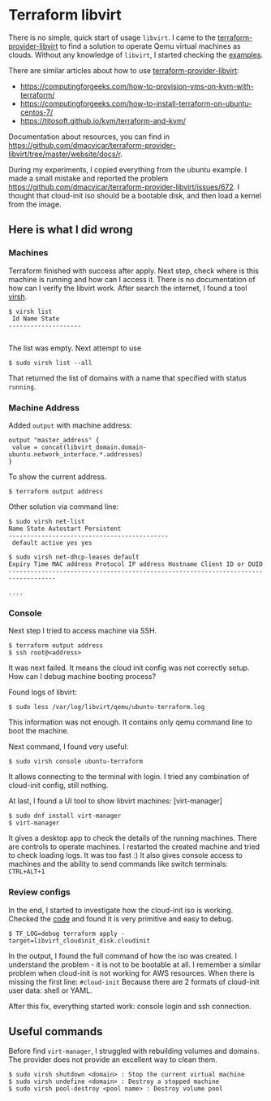 # Terraform libvirt

There is no simple, quick start of usage `libvirt`.
I came to the [terraform-provider-libvirt]
to find a solution to operate Qemu virtual machines as clouds.
Without any knowledge of `libvirt`, I started checking the [examples](https://github.com/dmacvicar/terraform-provider-libvirt/tree/master/examples/v0.12/ubuntu).

There are similar articles about how to use [terraform-provider-libvirt]:

- https://computingforgeeks.com/how-to-provision-vms-on-kvm-with-terraform/
- https://computingforgeeks.com/how-to-install-terraform-on-ubuntu-centos-7/
- https://titosoft.github.io/kvm/terraform-and-kvm/

Documentation about resources, you can find in https://github.com/dmacvicar/terraform-provider-libvirt/tree/master/website/docs/r.

During my experiments, I copied everything from the ubuntu example.
I made a small mistake and reported the problem https://github.com/dmacvicar/terraform-provider-libvirt/issues/672.
I thought that cloud-init iso should be a bootable disk, and then load a kernel from the image.

## Here is what I did wrong

### Machines

Terraform finished with success after apply. Next step, check where is this machine is running and how can I access it.
There is no documentation of how can I verify the libvirt work.
After search the internet, I found a tool [virsh](https://linux.die.net/man/1/virsh).


```shell
$ virsh list
 Id Name State
--------------------


```

The list was empty. Next attempt to use

```shell
$ sudo virsh list --all
```

That returned the list of domains with a name that specified with status `running`.


### Machine Address

Added `output` with machine address:

```hcl
output "master_address" {
 value = concat(libvirt_domain.domain-ubuntu.network_interface.*.addresses)
}
```

To show the current address.

```shell
$ terraform output address
```

Other solution via command line:

```shell
$ sudo virsh net-list
Name State Autostart Persistent
--------------------------------------------
 default active yes yes

$ sudo virsh net-dhcp-leases default
Expiry Time MAC address Protocol IP address Hostname Client ID or DUID
-----------------------------------------------------------------------------------

....
```

### Console

Next step I tried to access machine via SSH.

```shell
$ terraform output address
$ ssh root@<address>
```

It was next failed. It means the cloud init config was not correctly setup.
How can I debug machine booting process?

Found logs of libvirt:

```shell
$ sudo less /var/log/libvirt/qemu/ubuntu-terraform.log
```

This information was not enough. It contains only qemu command line to boot the machine.

Next command, I found very useful:

```shell
$ sudo virsh console ubuntu-terraform
```

It allows connecting to the terminal with login. I tried any combination of cloud-init config, still nothing.

At last, I found a UI tool to show libvirt machines: [virt-manager]

```shell
$ sudo dnf install virt-manager
$ virt-manager
```

It gives a desktop app to check the details of the running machines. There are controls to operate machines.
I restarted the created machine and tried to check loading logs.
It was too fast :)
It also gives console access to machines and the ability to send commands like switch terminals: `CTRL+ALT+1`

### Review configs

In the end, I started to investigate how the cloud-init iso is working. Checked the [code](https://github.com/dmacvicar/terraform-provider-libvirt/blob/master/libvirt/cloudinit_def.go#L135) and found it is very primitive and easy to debug.

```shell
$ TF_LOG=debug terraform apply -target=libvirt_cloudinit_disk.cloudinit
```

In the output, I found the full command of how the iso was created. I understand the problem - it is not to be bootable at all.
I remember a similar problem when cloud-init is not working for AWS resources. When there is missing the first line: `#cloud-init`
Because there are 2 formats of cloud-init user data: shell or YAML.

After this fix, everything started work: console login and ssh connection.


## Useful commands

Before find `virt-manager`, I struggled with rebuilding volumes and domains.
The provider does not provide an excellent way to clean them.

```shell
$ sudo virsh shutdown <domain> : Stop the current virtual machine
$ sudo virsh undefine <domain> : Destroy a stopped machine
$ sudo virsh pool-destroy <pool name> : Destroy volume pool
```

[terraform-provider-libvirt]: https://github.com/dmacvicar/terraform-provider-libvirt
